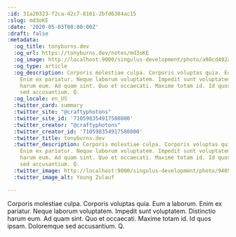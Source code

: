 ```yaml
---
:id: 31a20323-f2ca-42c7-8161-2bfd6304ac15
:slug: md3oKE
:date: '2020-05-03T00:00:00Z'
:draft: false
:metadata:
  :og_title: tonyburns.dev
  :og_url: https://tonyburns.dev/notes/md3oKE
  :og_image: http://localhost:9000/singulus-development/photo/a98cd492ab15830e58c1bb750cdb852f.jpeg
  :og_type: article
  :og_description: Corporis molestiae culpa. Corporis voluptas quia. Eum a laborum.
    Enim ex pariatur. Neque laborum voluptatem. Impedit sunt voluptatem. Distinctio
    harum eum. Ad quam sint. Quo et occaecati. Maxime totam id. Id quos ipsam. Doloremque
    sed accusantium. Q.
  :og_locale: en_US
  :twitter_card: summary
  :twitter_site: "@craftyphotons"
  :twitter_site_id: '710598354917580800'
  :twitter_creator: "@craftyphotons"
  :twitter_creator_id: '710598354917580800'
  :twitter_title: tonyburns.dev
  :twitter_description: Corporis molestiae culpa. Corporis voluptas quia. Eum a laborum.
    Enim ex pariatur. Neque laborum voluptatem. Impedit sunt voluptatem. Distinctio
    harum eum. Ad quam sint. Quo et occaecati. Maxime totam id. Id quos ipsam. Doloremque
    sed accusantium. Q.
  :twitter_image: http://localhost:9000/singulus-development/photo/9405525f92f5b393ab07f49c89bff587.jpeg
  :twitter_image_alt: Young Zulauf

---
```


Corporis molestiae culpa. Corporis voluptas quia. Eum a laborum. Enim ex pariatur. Neque laborum voluptatem. Impedit sunt voluptatem. Distinctio harum eum. Ad quam sint. Quo et occaecati. Maxime totam id. Id quos ipsam. Doloremque sed accusantium. Q.
